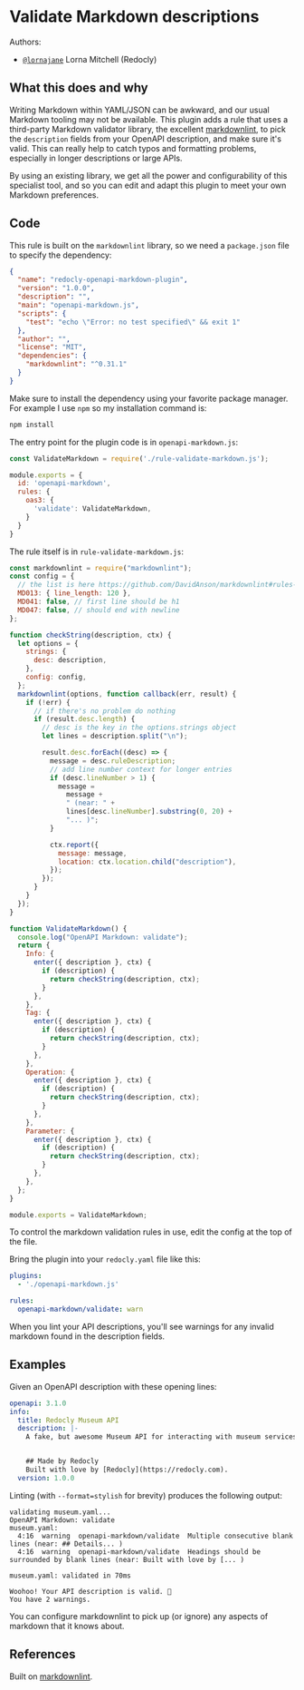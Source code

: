 # Validate Markdown descriptions

Authors:
- [`@lornajane`](https://github.com/lornajane) Lorna Mitchell (Redocly)
 

## What this does and why

Writing Markdown within YAML/JSON can be awkward, and our usual Markdown tooling may not be available. This plugin adds a rule that uses a third-party Markdown validator library, the excellent [markdownlint](https://github.com/DavidAnson/markdownlint), to pick the `description` fields from your OpenAPI description, and make sure it's valid. This can really help to catch typos and formatting problems, especially in longer descriptions or large APIs.

By using an existing library, we get all the power and configurability of this specialist tool, and so you can edit and adapt this plugin to meet your own Markdown preferences.

## Code

This rule is built on the `markdownlint` library, so we need a `package.json` file to specify the dependency:

```json
{
  "name": "redocly-openapi-markdown-plugin",
  "version": "1.0.0",
  "description": "",
  "main": "openapi-markdown.js",
  "scripts": {
    "test": "echo \"Error: no test specified\" && exit 1"
  },
  "author": "",
  "license": "MIT",
  "dependencies": {
    "markdownlint": "^0.31.1"
  }
}
```

Make sure to install the dependency using your favorite package manager. For example I use `npm` so my installation command is:

```sh
npm install
```

The entry point for the plugin code is in `openapi-markdown.js`:

```js
const ValidateMarkdown = require('./rule-validate-markdown.js');

module.exports = {
  id: 'openapi-markdown',
  rules: {
    oas3: {
      'validate': ValidateMarkdown,
    }
  }
}
```

The rule itself is in `rule-validate-markdown.js`:

```js
const markdownlint = require("markdownlint");
const config = {
  // the list is here https://github.com/DavidAnson/markdownlint#rules--aliases
  MD013: { line_length: 120 },
  MD041: false, // first line should be h1
  MD047: false, // should end with newline
};

function checkString(description, ctx) {
  let options = {
    strings: {
      desc: description,
    },
    config: config,
  };
  markdownlint(options, function callback(err, result) {
    if (!err) {
      // if there's no problem do nothing
      if (result.desc.length) {
        // desc is the key in the options.strings object
        let lines = description.split("\n");

        result.desc.forEach((desc) => {
          message = desc.ruleDescription;
          // add line number context for longer entries
          if (desc.lineNumber > 1) {
            message =
              message +
              " (near: " +
              lines[desc.lineNumber].substring(0, 20) +
              "... )";
          }

          ctx.report({
            message: message,
            location: ctx.location.child("description"),
          });
        });
      }
    }
  });
}

function ValidateMarkdown() {
  console.log("OpenAPI Markdown: validate");
  return {
    Info: {
      enter({ description }, ctx) {
        if (description) {
          return checkString(description, ctx);
        }
      },
    },
    Tag: {
      enter({ description }, ctx) {
        if (description) {
          return checkString(description, ctx);
        }
      },
    },
    Operation: {
      enter({ description }, ctx) {
        if (description) {
          return checkString(description, ctx);
        }
      },
    },
    Parameter: {
      enter({ description }, ctx) {
        if (description) {
          return checkString(description, ctx);
        }
      },
    },
  };
}

module.exports = ValidateMarkdown;
```

To control the markdown validation rules in use, edit the config at the top of the file. 

Bring the plugin into your `redocly.yaml` file like this:

```yaml
plugins:
  - './openapi-markdown.js'

rules:
  openapi-markdown/validate: warn
```

When you lint your API descriptions, you'll see warnings for any invalid markdown found in the description fields.

## Examples

Given an OpenAPI description with these opening lines:

```yaml
openapi: 3.1.0
info: 
  title: Redocly Museum API
  description: |-
    A fake, but awesome Museum API for interacting with museum services and information.


    ## Made by Redocly
    Built with love by [Redocly](https://redocly.com).
  version: 1.0.0
```

Linting (with `--format=stylish` for brevity) produces the following output:

```text
validating museum.yaml...
OpenAPI Markdown: validate
museum.yaml:
  4:16  warning  openapi-markdown/validate  Multiple consecutive blank lines (near: ## Details... )
  4:16  warning  openapi-markdown/validate  Headings should be surrounded by blank lines (near: Built with love by [... )

museum.yaml: validated in 70ms

Woohoo! Your API description is valid. 🎉
You have 2 warnings.
```

You can configure markdownlint to pick up (or ignore) any aspects of markdown that it knows about.

## References

Built on [markdownlint](https://github.com/DavidAnson/markdownlint).
